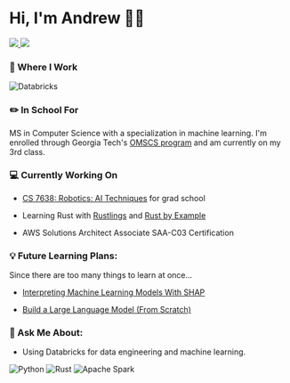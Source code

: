 # Hi, I'm Andrew 🧑🏼‍

 <!-- LinkedIn Contact -->
  <a href="https://www.linkedin.com/in/andrewsnicholls/" target="_blank">
    <img src="https://img.shields.io/badge/-ANDREW%20NICHOLLS-blue?style=for-the-badge&logo=Linkedin&logoColor=white"/>
  </a>
  
<!-- Email -->
  <a href="mailto:andrew.s.nicholls@gmail.com">
    <img src="https://img.shields.io/badge/EMAIL-andrew.s.nicholls@gmail.com-20b2aa?style=for-the-badge"/>
  </a>
  
</br>
<p>

### 💼 Where I Work

![Databricks](https://img.shields.io/badge/Databricks-FF3621?style=for-the-badge&logo=Databricks&logoColor=white)

### ✏️ In School For

MS in Computer Science with a specialization in machine learning. I'm enrolled through Georgia Tech's [OMSCS program](https://omscs.gatech.edu/) and am currently on my 3rd class.

### 💻 Currently Working On

* [CS 7638: Robotics: AI Techniques](https://omscs.gatech.edu/cs-7638-robotics-ai-techniques) for grad school

* Learning Rust with [Rustlings](https://github.com/rust-lang/rustlings) and [Rust by Example](https://doc.rust-lang.org/rust-by-example/index.html)

* AWS Solutions Architect Associate SAA-C03 Certification


### 💡 Future Learning Plans:

Since there are too many things to learn at once...

* [Interpreting Machine Learning Models With SHAP](https://leanpub.com/shap)

* [Build a Large Language Model (From Scratch)](https://www.manning.com/books/build-a-large-language-model-from-scratch)


### 💬 Ask Me About:

* Using Databricks for data engineering and machine learning.

![Python](https://img.shields.io/badge/Python-FFD43B?style=for-the-badge&logo=python&logoColor=blue)
![Rust](https://img.shields.io/badge/rust-%23000000.svg?style=for-the-badge&logo=rust&logoColor=crimson)
![Apache Spark](https://img.shields.io/badge/Apache%20Spark-FDEE21?style=for-the-badge&logo=apachespark&logoColor=black)


